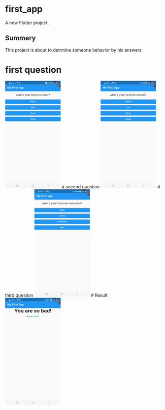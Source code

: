 # first_app

A new Flutter project.

## Summery

This project is about to detrmine someone behavior by his answers

# first question 
<img src="flutte r first app/4.jpg" width=180 height=350>
# second question 
<img src="flutte r first app/3.jpg" width=180 height=350>
# third question 
<img src="flutte r first app/2.jpg" width=180 height=350>
# Result 
<img src="flutte r first app/1.jpg" width=180 height=350> 
